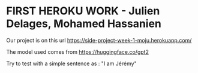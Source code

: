 # FIRST HEROKU WORK - Julien Delages, Mohamed Hassanien

Our project is on this url https://side-project-week-1-moju.herokuapp.com/

The model used comes from https://huggingface.co/gpt2

Try to test with a simple sentence as : "I am Jérémy"
